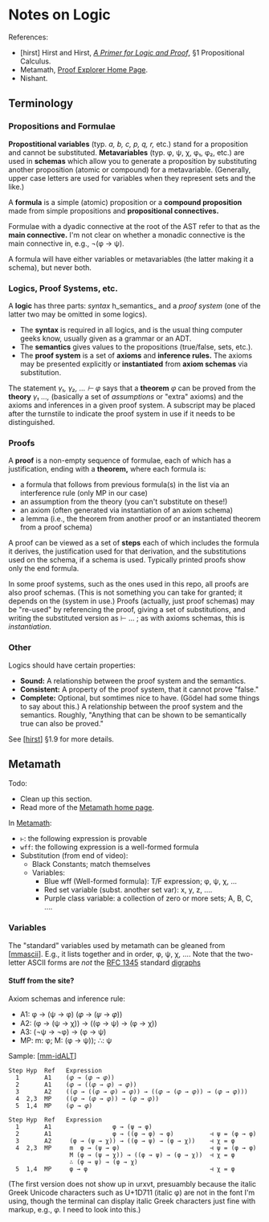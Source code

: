 Notes on Logic
==============

References:
- \[hirst] Hirst and Hirst, [_A Primer for Logic and Proof_][hirst],
  §1 Propositional Calculus.
- Metamath, [Proof Explorer Home Page][mm-home].
- Nishant.


Terminology
-----------

### Propositions and Formulae

__Propostitional variables__  (typ. _a, b, c, p, q, r,_ etc.) stand for a
proposition and cannot be substituted. __Metavariables__ (typ. φ, ψ, χ, φ₁,
φ₂, etc.) are used in __schemas__ which allow you to generate a proposition
by substituting another proposition (atomic or compound) for a
metavariable. (Generally, upper case letters are used for variables when
they represent sets and the like.)

A __formula__ is a simple (atomic) proposition or a __compound proposition__
made from simple propositions and __propositional connectives.__

Formulae with a dyadic connective at the root of the AST refer to that as
the __main connective.__ I'm not clear on whether a monadic connective is
the main connective in, e.g., ¬(φ → ψ).

A formula will have either variables or metavariables (the latter making it
a schema), but never both.

### Logics, Proof Systems, etc.

A __logic__ has three parts: _syntax_ h_semantics_ and a _proof system_
(one of the latter two may be omitted in some logics).
- The __syntax__ is required in all logics, and is the usual thing computer
  geeks know, usually given as a grammar or an ADT.
- The __semantics__ gives values to the propositions (true/false, sets,
  etc.).
- The __proof system__ is a set of __axioms__ and __inference rules.__ The
  axioms may be presented explicitly or __instantiated__ from __axiom
  schemas__ via substitution.

The statement _γ₁, γ₂, … ⊢ φ_ says that a __theorem__ _φ_ can be proved
from the __theory__ _γ₁ …,_ (basically a set of _assumptions_ or "extra"
axioms) and the axioms and inferences in a given proof system. A subscript
may be placed after the turnstile to indicate the proof system in use if it
needs to be distinguished.

### Proofs

A __proof__ is a non-empty sequence of formulae, each of which has a
justification, ending with a __theorem,__ where each formula is:
* a formula that follows from previous formula(s) in the list via an
  interference rule (only MP in our case)
* an assumption from the theory (you can't substitute on these!)
* an axiom (often generated via instantiation of an axiom schema)
* a lemma (i.e., the theorem from another proof or an instantiated theorem
  from a proof schema)

A proof can be viewed as a set of __steps__ each of which includes the
formula it derives, the justification used for that derivation, and the
substitutions used on the schema, if a schema is used. Typically printed
proofs show only the end formula.

In some proof systems, such as the ones used in this repo, all proofs are
also proof schemas. (This is not something you can take for granted; it
depends on the (system in use.) Proofs (actually, just proof schemas) may
be "re-used" by referencing the proof, giving a set of substitutions, and
writing the substituted version as ⊢ … ; as with axioms schemas, this is
_instantiation._

### Other

Logics should have certain properties:
- __Sound:__ A relationship between the proof system and the semantics.
- __Consistent:__ A property of the proof system, that it cannot prove
  "false."
- __Complete:__ Optional, but somtimes nice to have. (Gödel had some things
  to say about this.) A relationship between the proof system and the
  semantics. Roughly, "Anything that can be shown to be semantically true
  can also be proved."

See [[hirst]] §1.9 for more details.


Metamath
--------

Todo:
- Clean up this section.
- Read more of the [Metamath home page][mm-home].

In [Metamath][mm-home]:
- `⊢`: the following expression is provable
- `wff`: the following expression is a well-formed formula
- Substitution (from end of video):
  - Black Constants; match themselves
  - Variables:
    - Blue wff (Well-formed formula): T/F expression; φ, ψ, χ, ‥.
    - Red set variable (subst. another set var): x, y, z, ….
    - Purple class variable: a collection of zero or more sets; A, B, C, ….

### Variables

The "standard" variables used by metamath can be gleaned from [[mmascii]].
E.g., it lists together and in order, φ, ψ, χ, …. Note that the two-letter
ASCII forms are _not_ the [RFC 1345] standard [digraphs]

#### Stuff from the site?

Axiom schemas and inference rule:
- A1:             φ → (ψ → φ)                         (𝜑 → (𝜓 → 𝜑))
- A2: (φ → (ψ → χ)) → ((φ → ψ) → (φ → χ))
- A3:     (¬ψ → ¬φ) → (φ → ψ)
- MP: m: φ;
      M: (φ → ψ));
      ∴: ψ

Sample: [[mm-idALT]]

    Step Hyp  Ref   Expression
      1       A1    (𝜑 → (𝜑 → 𝜑))
      2       A1    (𝜑 → ((𝜑 → 𝜑) → 𝜑))
      3       A2    ((𝜑 → ((𝜑 → 𝜑) → 𝜑)) → ((𝜑 → (𝜑 → 𝜑)) → (𝜑 → 𝜑)))
      4  2,3  MP    ((𝜑 → (𝜑 → 𝜑)) → (𝜑 → 𝜑))
      5  1,4  MP    (𝜑 → 𝜑)

    Step Hyp  Ref   Expression
      1       A1                 φ → (ψ → φ)
      2       A1                 φ → ((φ → φ) → φ)          ⊣ ψ = (φ → φ)
      3       A2     (φ → (ψ → χ)) → ((φ → ψ) → (φ → χ))    ⊣ χ = φ
      4  2,3  MP     m  φ → (ψ → φ)                         ⊣ ψ = (φ → φ)
                     M (φ → (ψ → χ)) → ((φ → ψ) → (φ → χ))  ⊣ χ = φ
                     ∴ (φ → ψ) → (φ → χ)
      5  1,4  MP     φ → φ                                  ⊣ χ = φ

(The first version does not show up in urxvt, presuambly because the italic
Greek Unicode characters such as U+1D711 (italic φ) are not in the font I'm
using, though the terminal can display italic Greek characters just fine
with markup, e.g., _φ._ I need to look into this.)



<!-------------------------------------------------------------------->
<!-- Metamath references are named either for the page stem itself
     (prefixed with `mm-` if it doesn't start with an `mm` or, where that's
     not particularly clear, `mm-X` where `X` is something more clear that
     I've picked. -->

[RFC 1345]: https://datatracker.ietf.org/doc/html/rfc1345
[digraphs]: https://en.wikipedia.org/wiki/Digraphs_and_trigraphs_(programming)
[hirst]: http://www.appstate.edu/~hirstjl/primer/hirst.pdf

[mm-home]: https://us.metamath.org/mpeuni/mmset.html
[mm-idALT]: https://us.metamath.org/mpeuni/idALT.html
[mmascii]: https://us.metamath.org/mpeuni/mmascii.html
